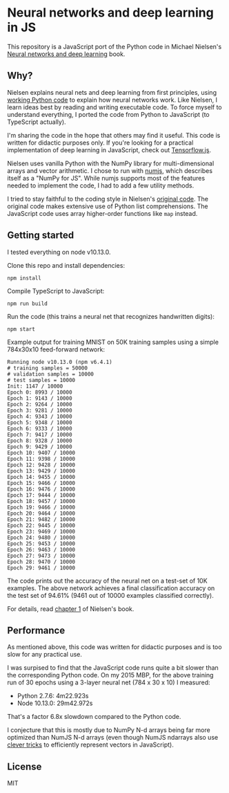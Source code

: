 # Neural networks and deep learning in JS

This repository is a JavaScript port of the Python code in Michael Nielsen's
[Neural networks and deep learning](http://neuralnetworksanddeeplearning.com) book.

## Why?

Nielsen explains neural nets and deep learning from first principles,
using [working Python code](https://github.com/mnielsen/neural-networks-and-deep-learning)
to explain how neural networks work. Like
Nielsen, I learn ideas best by reading and writing executable code.
To force myself to understand everything, I ported the code from Python to JavaScript (to TypeScript actually).

I'm sharing the code in the hope that others may find it useful.
This code is written for didactic purposes only. If you're looking
for a practical implementation of deep learning in JavaScript,
check out [Tensorflow.js](https://js.tensorflow.org/).

Nielsen uses vanilla Python with the NumPy library for multi-dimensional
arrays and vector arithmetic. I chose to run with [numjs](https://github.com/nicolaspanel/numjs), which describes
itself as a "NumPy for JS". While numjs supports most of the features
needed to implement the code, I had to add a few utility methods.

I tried to stay faithful to the coding style in Nielsen's [original code](https://github.com/mnielsen/neural-networks-and-deep-learning).
The original code makes extensive use of Python list comprehensions.
The JavaScript code uses array higher-order functions like `map` instead.

## Getting started

I tested everything on node v10.13.0.

Clone this repo and install dependencies:

```
npm install
```

Compile TypeScript to JavaScript:

```
npm run build
```

Run the code (this trains a neural net that recognizes handwritten digits):

```
npm start
```

Example output for training MNIST on 50K training samples using a simple 784x30x10 feed-forward network:

```
Running node v10.13.0 (npm v6.4.1)
# training samples = 50000
# validation samples = 10000
# test samples = 10000
Init: 1147 / 10000
Epoch 0: 8993 / 10000
Epoch 1: 9143 / 10000
Epoch 2: 9264 / 10000
Epoch 3: 9281 / 10000
Epoch 4: 9343 / 10000
Epoch 5: 9348 / 10000
Epoch 6: 9333 / 10000
Epoch 7: 9417 / 10000
Epoch 8: 9328 / 10000
Epoch 9: 9429 / 10000
Epoch 10: 9407 / 10000
Epoch 11: 9398 / 10000
Epoch 12: 9428 / 10000
Epoch 13: 9429 / 10000
Epoch 14: 9455 / 10000
Epoch 15: 9466 / 10000
Epoch 16: 9476 / 10000
Epoch 17: 9444 / 10000
Epoch 18: 9457 / 10000
Epoch 19: 9466 / 10000
Epoch 20: 9464 / 10000
Epoch 21: 9482 / 10000
Epoch 22: 9445 / 10000
Epoch 23: 9469 / 10000
Epoch 24: 9480 / 10000
Epoch 25: 9453 / 10000
Epoch 26: 9463 / 10000
Epoch 27: 9473 / 10000
Epoch 28: 9470 / 10000
Epoch 29: 9461 / 10000
```

The code prints out the accuracy of the neural net on a test-set of 10K examples. The above network achieves a final classification accuracy on the test set of 94.61% (9461 out of 10000 examples classified correctly).

For details, read [chapter 1](http://neuralnetworksanddeeplearning.com/chap1.html) of Nielsen's book.

## Performance

As mentioned above, this code was written for didactic purposes and is too slow for any practical use.

I was surpised to find that the JavaScript code runs quite a bit slower than the corresponding Python code. On my 2015 MBP, for the above training run of 30 epochs using a 3-layer neural net (784 x 30 x 10) I measured:

  * Python 2.7.6: 4m22.923s
  * Node 10.13.0: 29m42.972s

That's a factor 6.8x slowdown compared to the Python code.

I conjecture that this is mostly due to NumPy N-d arrays being far more optimized than NumJS N-d arrays (even though NumJS ndarrays also use [clever tricks](http://mikolalysenko.github.io/ndarray-presentation/) to efficiently represent vectors in JavaScript).

## License

MIT